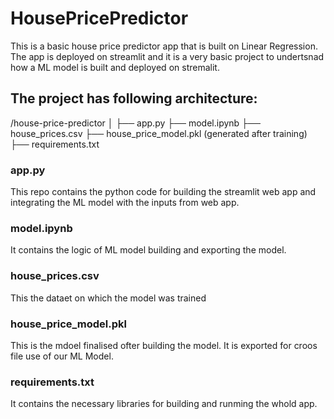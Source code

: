 # HousePricePredictor
This is a basic house price predictor app that is built on Linear Regression. The app is deployed on streamlit and it is a very basic project to undertsnad how a ML model is built and deployed on stremalit.
## The project has following architecture:
/house-price-predictor
│
├── app.py
├── model.ipynb
├── house_prices.csv
├── house_price_model.pkl (generated after training)
├── requirements.txt
### app.py
This repo contains the python code for building the streamlit web app and integrating the ML model with the inputs from web app. 

### model.ipynb
It contains the logic of ML model building and exporting the model.

### house_prices.csv
This the dataet on which the model was trained

### house_price_model.pkl
This is the mdoel finalised ofter building the model. It is exported for croos file use of our ML Model.

### requirements.txt
It contains the necessary libraries for building and runming the whold app.


